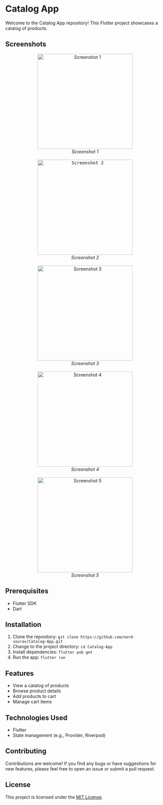 # Catalog App

Welcome to the Catalog App repository! This Flutter project showcases a catalog of products.

## Screenshots

<div align="center">
  <img src="https://github.com/nerd-sourav/Catalog-App/assets/72149259/67d04eaf-bdd6-466c-9b93-aef936cf4f60" alt="Screenshot 1" width="300">
  <br>
  <em>Screenshot 1</em>
  <br><br>
  <kbd>
    <img src="https://github.com/nerd-sourav/Catalog-App/assets/72149259/bda3f3fb-53cf-4d33-aec8-d8013a2551eb" alt="Screenshot 2" width="300">
  </kbd>
  <br>
  <em>Screenshot 2</em>
  <br><br>
  <img src="https://github.com/nerd-sourav/Catalog-App/assets/72149259/00fd16d6-9d40-4ef0-84fb-adcc6a458550" alt="Screenshot 3" width="300">
  <br>
  <em>Screenshot 3</em>
  <br><br>
  <img src="https://github.com/nerd-sourav/Catalog-App/assets/72149259/4b61b57d-920e-488c-bd65-7c46124a290b" alt="Screenshot 4" width="300">
  <br>
  <em>Screenshot 4</em>
  <br><br>
  <img src="https://github.com/nerd-sourav/Catalog-App/assets/72149259/5101df0c-a8e5-45d8-b653-478779e61f67" alt="Screenshot 5" width="300">
  <br>
  <em>Screenshot 5</em>
</div>

## Prerequisites

- Flutter SDK
- Dart

## Installation

1. Clone the repository: `git clone https://github.com/nerd-sourav/Catalog-App.git`
2. Change to the project directory: `cd Catalog-App`
3. Install dependencies: `flutter pub get`
4. Run the app: `flutter run`

## Features

- View a catalog of products
- Browse product details
- Add products to cart
- Manage cart items

## Technologies Used

- Flutter
- State management (e.g., Provider, Riverpod)

## Contributing

Contributions are welcome! If you find any bugs or have suggestions for new features, please feel free to open an issue or submit a pull request.

## License

This project is licensed under the [MIT License](LICENSE).
